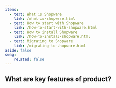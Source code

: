 ```yaml
---
items:
  - text: What is Shopware
    link: /what-is-shopware.html
  - text: How to start with Shopware
    link: /how-to-start-with-shopware.html
  - text: How to install Shopware
    link: /how-to-install-shopware.html
  - text: Migrating to Shopware
    link: /migrating-to-shopware.html
aside: false
swag:
    related: false
---
```

<SwagLanding>
    <template #title>What is Shopware?</template>
    <template #description>Shopware is an API-first, open-source E-commerce platform   that provides a wide range of features to help businesses build and manage online stores. It utilizes the modern technology stack  , comprising Symfony PHP and VueJS framework. Shopware offers both cloud-hosted and self-hosted plans for small, medium, and large enterprise businesses.</template>
    <h2 id="what-are-key-features-of-product-">What are key features of product?</h2>
    <template #exposed>
        <ul>
        <li><strong>Dynamic catalog and product management</strong>: Enhance your product catalog using Shopware&#39;s dynamic product group which automatically updates based upon flexible filter criteria. Benefit from customizable properties suitable for any business  , allowing you to generate variants easily.</li>
        <li><strong>Compelling content with Shopware&#39;s CMS</strong>: Shopping Experiences allows you to create dynamic content pages with Shopware, using expressive images and relevant content, without dependency upon third-party services.</li>
        <li><strong>Effortlessly customize your Administration</strong>: Shopware&#39;s Administration interface offers unparalleled convenience and control by providing a drag-and-drop arrangement of components such as products, banners, and rich media to create personalized layouts.</li>
        <li><strong>Flexible management of multiple stores</strong>: Shopware distinguishes itself from several other platforms by offering users the capability to efficiently manage multiple stores using a single interface. You can provide a customized shopping experience based on visitor behavior by creating product groups and displaying personalized product streams when visitors select specific filters.</li>
        <li><strong>Powerful built-in marketing features</strong>: With Shopware, you can segment customers based on their shopping behavior, create eye-catching banners with compelling call-to-action buttons and text, and launch loyalty programs to incentivize repeat purchases. This comprehensive set of marketing functionalities allows you to create effective campaigns and optimize customer engagement easily.</li>
        <li><strong>Advanced scalability for growing businesses</strong>: With Shopware, you can confidently expand your business, knowing that your online shop  can handle increased traffic and growth without compromising performance.</li>
        <li><strong>Optimize SEO with built-in tools</strong>: This powerful feature ensures that your store pages are optimized for search engines, helping you climb to the top of search results and reach more potential customers.</li>
        <li><strong>Enhanced e-commerce control with rule builder</strong>: This feature enables the creation of flexible rules associated with price, promotions, discounts, tax, shipping and more. Besides, it delivers rich cross-selling opportunities and can be used to show/hide content following specific conditions.</li>
        <li><strong>Seamless Integration with B2B Suite</strong>: The platform’s B2B framework seamlessly integrates with existing workflows and processes. It provides the following features: Precise controls; Admin and company rights and roles; Budgeting; Partner-specific price functions; Fast orders; Advanced partner contact management.</li>
        <li><strong>Versatile extensibility</strong>: You can always extend the functionality of Shopware 6 with third-party technology. You can manage Apps and themes that are a part of your e-commerce website. It lets you install, purchase, update, and delete third-party extensions.</li>
        </ul>
        <h2 id="what-makes-shopware-e-commerce-stand-out-">What makes Shopware e-commerce stand out?</h2>
        <ul>
        <li>A free, open-source base that is extremely flexible.</li>
        <li>An active community and ecosystem is extending Shopware and helping each other.</li>
        <li>A diverse range of offerings, including flexible hosting, customizable design templates, integrated payment solutions, comprehensive technical support, and powerful e-commerce management tools for beginners, enterprises, and web developers.</li>
        <li>Highly scalable, efficient, and fast platform.</li>
        <li>Wide range of extensions available in in our curated community store.</li>
        <li>API-first approach.</li>
        <li>AI-driven features.</li>
        <li>Encourages SEO best practices.</li>
        <li>Supports multi-currency and multi-language.</li>
        <li>Robust security features.</li>
        <li>Easy migration from old Shopware version or other solutions to Shopware 6.  </li>
        <li>Suitable for all B2B AND B2C business models.</li>
        <li>Available as a cloud-based or on-premise ecommerce system.</li>
        </ul>
        <p>If you are looking for a feature-rich ecommerce solution, Shopware is definitely worth considering.</p>
        <p>Next, let’s look at the Architecture of Shopware 6. It is structured into three primary elements:</p>
        <ul>
        <li><strong>Core</strong>: Contains all the commerce processes that take place on the platform.</li>
        <li><strong>Administration</strong>: An interface where you, as a merchant, can manage all the resources associated with the previous layer.</li>
        <li><strong>Storefront</strong>: Represents the default frontend app that store visitors see and interact with.</li>
        </ul>
    </template>
</SwagLanding>



